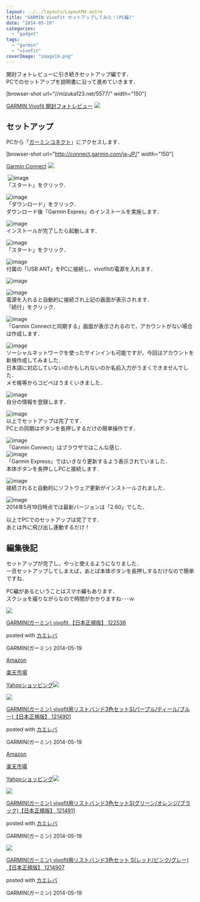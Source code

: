 ```yaml
---
layout: ../../layouts/LayoutMd.astro
title: "GARMIN Vivofit セットアップしてみた！(PC編)"
date: "2014-05-19"
categories: 
  - "gadget"
tags: 
  - "garmin"
  - "vivofit"
coverImage: "image19.png"
---
```


開封フォトレビューに引き続きセットアップ編です．  
PCでのセットアップを説明書に沿って進めていきます．

\[browser-shot url="//mizuka123.net/5577/" width="150"\]

[GARMIN Vivofit 開封フォトレビュー](//mizuka123.net/5577/) [![](http://b.hatena.ne.jp/entry/image///mizuka123.net/5577/)](http://b.hatena.ne.jp/entry///mizuka123.net/5577/)

## セットアップ

PCから「[ガーミンコネクト](http://connect.garmin.com/ja-JP/)」にアクセスします．

\[browser-shot url="http://connect.garmin.com/ja-JP/" width="150"\]

[Garmin Connect](http://connect.garmin.com/ja-JP/) [![](http://b.hatena.ne.jp/entry/image/http://connect.garmin.com/ja-JP/)](http://b.hatena.ne.jp/entry/http://connect.garmin.com/ja-JP/)

 ![image](images/image8.png "image")  
「スタート」をクリック．

![image](images/image9.png "image")  
「ダウンロード」をクリック．  
ダウンロード後「Garmin Expres」のインストールを実施します．

![image](images/image10.png "image")  
インストールが完了したら起動します．

![image](images/image11.png "image")  
「スタート」をクリック．

![image](images/image12.png "image")  
付属の「USB ANT」をPCに接続し、vivofitの電源を入れます．

![image](images/image13.png "image")

![image](images/image14.png "image")  
電源を入れると自動的に接続され上記の画面が表示されます．  
「続行」をクリック．

![image](images/image15.png "image")  
「Garmin Connectと同期する」画面が表示されるので，アカウントがない場合は作成します．

![image](images/image16.png "image")  
ソーシャルネットワークを使ったサインインも可能ですが，今回はアカウントを新規作成してみました．  
日本語に対応していないのかもしれないのか名前入力がうまくできませんでした．  
メモ帳等からコピペはうまくいきました．

![image](images/image17.png "image")  
自分の情報を登録します．

![image](images/image18.png "image")  
以上でセットアップは完了です．  
PCとの同期はボタンを長押しするだけの簡単操作です．

![image](images/image19.png "image")  
「Garmin Connect」はブラウザではこんな感じ．  
![image](images/image20.png "image")  
「Garmin Express」ではいきなり更新するよう表示されていました．  
本体ボタンを長押ししPCと接続します．

![image](images/image21.png "image")  
接続されると自動的にソフトウェア更新がインストールされました．

![image](images/image22.png "image")  
2014年5月19日時点では最新バージョンは「2.60」でした．

以上でPCでのセットアップは完了です．  
あとは外に飛び出し運動するだけ！

## 編集後記

セットアップが完了し，やっと使えるようになりました．  
一旦セットアップしてしまえば，あとば本体ボタンを長押しするだけなので簡単ですね．

PC編があるということはスマホ編もあります．  
スクショを撮りながらなので時間がかかりますね･･･ｗ

[![](images/41J-oLUf65L._SL160_.jpg)](https://www.amazon.co.jp/exec/obidos/ASIN/B00JZ7USPQ/mizuka123-22/ref=nosim/)

[GARMIN(ガーミン) vivofit 【日本正規版】 122536](https://www.amazon.co.jp/exec/obidos/ASIN/B00JZ7USPQ/mizuka123-22/ref=nosim/)

posted with [カエレバ](http://kaereba.com)

GARMIN(ガーミン) 2014-05-19

[Amazon](http://www.amazon.co.jp/gp/search?keywords=vivofit&__mk_ja_JP=%83J%83%5E%83J%83i&tag=mizuka123-22 "アマゾン")

[楽天市場](http://hb.afl.rakuten.co.jp/hgc/032b53ee.4b34c5ee.0f4a541e.f440145e/?pc=http%3A%2F%2Fsearch.rakuten.co.jp%2Fsearch%2Fmall%2Fvivofit%2F-%2Ff.1-p.1-s.1-sf.0-st.A-v.2%3Fx%3D0%26scid%3Daf_ich_link_urltxt%26m%3Dhttp%3A%2F%2Fm.rakuten.co.jp%2F "楽天市場")

[Yahooショッピング![](//ad.jp.ap.valuecommerce.com/servlet/gifbanner?sid=3066752&pid=881990642)](//ck.jp.ap.valuecommerce.com/servlet/referral?sid=3066752&pid=881990642&vc_url=http%3A%2F%2Fshopping.search.yahoo.co.jp%2Fsearch%3FuIv%3Don%26ei%3DUTF-8%26tab_ex%3Dcommerce%26slider%3D0%26va%3Dvivofit "Yahooショッピング")

[![](images/41tBNSluDWL._SL160_.jpg)](https://www.amazon.co.jp/exec/obidos/ASIN/B00HVBJPKW/mizuka123-22/ref=nosim/)

[GARMIN(ガーミン) vivofit用リストバンド3色セットS(パープル/ティール/ブルー)【日本正規版】 1214901](https://www.amazon.co.jp/exec/obidos/ASIN/B00HVBJPKW/mizuka123-22/ref=nosim/)

posted with [カエレバ](http://kaereba.com)

GARMIN(ガーミン) 2014-05-19

[Amazon](http://www.amazon.co.jp/gp/search?keywords=%83K%81%5B%83%7E%83%93%20vivofit%97p%83%8A%83X%83g%83o%83%93%83h3%90F%83Z%83b%83gS&__mk_ja_JP=%83J%83%5E%83J%83i&tag=mizuka123-22 "アマゾン")

[楽天市場](http://hb.afl.rakuten.co.jp/hgc/032b53ee.4b34c5ee.0f4a541e.f440145e/?pc=http%3A%2F%2Fsearch.rakuten.co.jp%2Fsearch%2Fmall%2F%25E3%2582%25AC%25E3%2583%25BC%25E3%2583%259F%25E3%2583%25B3%2520vivofit%25E7%2594%25A8%25E3%2583%25AA%25E3%2582%25B9%25E3%2583%2588%25E3%2583%2590%25E3%2583%25B3%25E3%2583%25893%25E8%2589%25B2%25E3%2582%25BB%25E3%2583%2583%25E3%2583%2588S%2F-%2Ff.1-p.1-s.1-sf.0-st.A-v.2%3Fx%3D0%26scid%3Daf_ich_link_urltxt%26m%3Dhttp%3A%2F%2Fm.rakuten.co.jp%2F "楽天市場")

[Yahooショッピング![](//ad.jp.ap.valuecommerce.com/servlet/gifbanner?sid=3066752&pid=881990642)](//ck.jp.ap.valuecommerce.com/servlet/referral?sid=3066752&pid=881990642&vc_url=http%3A%2F%2Fshopping.search.yahoo.co.jp%2Fsearch%3FuIv%3Don%26ei%3DUTF-8%26tab_ex%3Dcommerce%26slider%3D0%26va%3D%25E3%2582%25AC%25E3%2583%25BC%25E3%2583%259F%25E3%2583%25B3%2520vivofit%25E7%2594%25A8%25E3%2583%25AA%25E3%2582%25B9%25E3%2583%2588%25E3%2583%2590%25E3%2583%25B3%25E3%2583%25893%25E8%2589%25B2%25E3%2582%25BB%25E3%2583%2583%25E3%2583%2588S "Yahooショッピング")

[![](images/416kQR7YesL._SL160_.jpg)](https://www.amazon.co.jp/exec/obidos/ASIN/B00KANWFSM/mizuka123-22/ref=nosim/)

[GARMIN(ガーミン) vivofit用リストバンド3色セットS(グリーン/オレンジ/ブラック)【日本正規版】 1214911](https://www.amazon.co.jp/exec/obidos/ASIN/B00KANWFSM/mizuka123-22/ref=nosim/)

posted with [カエレバ](http://kaereba.com)

GARMIN(ガーミン) 2014-05-19

[![](images/41x6N0aGVnL._SL160_.jpg)](https://www.amazon.co.jp/exec/obidos/ASIN/B00KANWD2U/mizuka123-22/ref=nosim/)

[GARMIN(ガーミン) vivofit用リストバンド3色セット S(レッド/ピンク/グレー)【日本正規版】 1214907](https://www.amazon.co.jp/exec/obidos/ASIN/B00KANWD2U/mizuka123-22/ref=nosim/)

posted with [カエレバ](http://kaereba.com)

GARMIN(ガーミン) 2014-05-19
